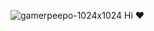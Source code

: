 ![gamerpeepo-1024x1024](https://github.com/user-attachments/assets/de3d4c6f-86f4-4c2d-9a98-c30f3b6bba40) Hi ❤️
